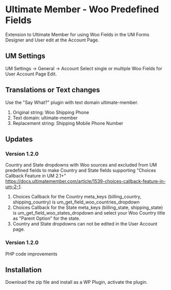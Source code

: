 # Ultimate Member - Woo Predefined Fields
Extension to Ultimate Member for using Woo Fields in the UM Forms Designer and User edit at the Account Page.

## UM Settings
UM Settings -> General -> Account
Select single or multiple Woo Fields for User Account Page Edit.

## Translations or Text changes
Use the "Say What?" plugin with text domain ultimate-member.
1. Original string: Woo Shipping Phone
2. Text domain: ultimate-member
3. Replacement string: Shipping Mobile Phone Number

## Updates
### Version 1.2.0
Country and State dropdowns with Woo sources and excluded from UM predefined fields to make Country and State fields supporting "Choices Callback Feature in UM 2.1+" https://docs.ultimatemember.com/article/1539-choices-callback-feature-in-um-2-1.

1. Choices Callback for the Country meta_keys (billing_country, shipping_country) is um_get_field_woo_countries_dropdown
2. Choices Callback for the State meta_keys (billing_state, shipping_state) is um_get_field_woo_states_dropdown and select your Woo Country title as "Parent Option" for the state.
3.  Country and State dropdowns can not be edited in the User Account page.

### Version 1.2.0
PHP code improvements

## Installation
Download the zip file and install as a WP Plugin, activate the plugin.
